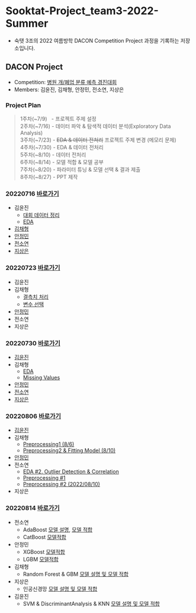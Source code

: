 # Sooktat-Project_team3-2022-Summer
- 숙탯 3조의 2022 여름방학 DACON Competition Project 과정을 기록하는 저장소입니다.


## DACON Project
- Competition: [병원 개/폐업 분류 예측 경진대회](https://dacon.io/competitions/official/9565/overview/description)
- Members: 김윤진, 김채형, 안정민, 전소연, 지상은

### Project Plan
> 1주차(~7/9)&nbsp;&nbsp;&nbsp;- 프로젝트 주제 설정  
> 2주차(~7/16) - 데이터 파악 & 탐색적 데이터 분석(Exploratory Data Analysis)  
> 3주차(~7/23) - ~~EDA & 데이터 전처리~~ 프로젝트 주제 변경 (메모리 문제)  
> 4주차(~7/30) - EDA & 데이터 전처리  
> 5주차(~8/10) - 데이터 전처리  
> 6주차(~8/14) - 모델 적합 & 모델 공부  
> 7주차(~8/20) - 파라미터 튜닝 & 모델 선택 & 결과 제출  
> 8주차(~8/27) - PPT 제작

### 20220716  [바로가기](https://github.com/SoYeonJ99/Hospital_Closure_Prediction/tree/main/ProjectCode/20220716)
- 김윤진  
  - [대회 데이터 정리](https://github.com/SoYeonJ99/Hospital_Closure_Prediction/tree/main/ProjectCode/20220716/데이터파악&EDA(feather파일)_윤진.ipynb)
  - [EDA](https://github.com/SoYeonJ99/Hospital_Closure_Prediction/tree/main/ProjectCode/20220716/AMEX_EDA_윤진.ipynb)
- [김채형](https://github.com/SoYeonJ99/Hospital_Closure_Prediction/blob/main/ProjectCode/20220716/EDA_chaehyounng.ipynb)
- [안정민](https://github.com/SoYeonJ99/Hospital_Closure_Prediction/blob/main/ProjectCode/20220716/0716_ajm_eda_sample.ipynb)
- [전소연](https://github.com/SoYeonJ99/Hospital_Closure_Prediction/blob/main/ProjectCode/20220716/EDA1_JSY.ipynb)
- [지상은]()


### 20220723  [바로가기](https://github.com/SoYeonJ99/Hospital_Closure_Prediction/tree/main/ProjectCode/20220723)
- 김윤진
- 김채형
  - [결측치 처리](https://github.com/SoYeonJ99/Hospital_Closure_Prediction/blob/main/ProjectCode/20220723/MissingValues_chaehyounng.ipynb)
  - [변수 선택](https://github.com/SoYeonJ99/Hospital_Closure_Prediction/blob/main/ProjectCode/20220723/FeatureSelection_chaehyounng.ipynb)
- [안정민](https://github.com/SoYeonJ99/Hospital_Closure_Prediction/blob/main/ProjectCode/20220723/0723_ajm_eda.ipynb)
- 전소연
- 지상은


### 20220730 [바로가기](https://github.com/SoYeonJ99/Hospital_Closure_Prediction/tree/main/ProjectCode/20220730)
- [김윤진](https://github.com/SoYeonJ99/Hospital_Closure_Prediction/blob/main/ProjectCode/20220730/eda&preprocess_YJ.ipynb)
- 김채형
  - [EDA](https://github.com/SoYeonJ99/Hospital_Closure_Prediction/blob/main/ProjectCode/20220730/hospital_%20EDA_chaehyounng.ipynb)
  - [Missing Values](https://github.com/SoYeonJ99/Hospital_Closure_Prediction/blob/main/ProjectCode/20220730/hospital_%20MissingValues_chaehyounng.ipynb)
- [안정민](https://github.com/SoYeonJ99/Hospital_Closure_Prediction/blob/main/ProjectCode/20220730/0730_ajm_EDA.ipynb)
- [전소연](https://github.com/SoYeonJ99/Hospital_Closure_Prediction/blob/main/ProjectCode/20220730/EDA_JSY.ipynb)
- [지상은](https://github.com/SoYeonJ99/Hospital_Closure_Prediction/blob/main/ProjectCode/20220730/0730.ipynb)


### 20220806  [바로가기](https://github.com/SoYeonJ99/Hospital_Closure_Prediction/tree/main/ProjectCode/20220806)
- [김윤진](https://github.com/SoYeonJ99/Hospital_Closure_Prediction/blob/main/ProjectCode/20220806/preprocessing_yj.ipynb)
- 김채형
   - [Preprocessing1 (8/6)](https://github.com/SoYeonJ99/Hospital_Closure_Prediction/blob/main/ProjectCode/20220806/Preprocessing_chaehyounng.ipynb)
   - [Preprocessing2 & Fitting Model (8/10)](https://github.com/SoYeonJ99/Hospital_Closure_Prediction/blob/main/ProjectCode/20220810/Preprocessing_FittingModel_chaehyounng.ipynb)
- [안정민](https://github.com/SoYeonJ99/Hospital_Closure_Prediction/blob/main/ProjectCode/20220806/0806_ajm_%EB%8D%B0%EC%9D%B4%ED%84%B0%EC%A0%84%EC%B2%98%EB%A6%AC.ipynb)
- 전소연
  - [EDA #2. Outlier Detection & Correlation](https://github.com/SoYeonJ99/Hospital_Closure_Prediction/blob/main/ProjectCode/20220806/EDA2_JSY.ipynb)
  - [Preprocessing #1](https://github.com/SoYeonJ99/Hospital_Closure_Prediction/blob/main/ProjectCode/20220806/Preprocessing1_JSY.ipynb)
  - [Preprocessing #2 (2022/08/10)](https://github.com/SoYeonJ99/Hospital_Closure_Prediction/blob/main/ProjectCode/20220810/Preprocessing2_JSY.ipynb)
- 지상은


### 20220814 [바로가기](https://github.com/SoYeonJ99/Hospital_Closure_Prediction/tree/main/ProjectCode/20220814)
- 전소연  
  + AdaBoost [모델 설명](https://velog.io/@beechwood/Adaboost), [모델 적합](https://github.com/SoYeonJ99/Hospital_Closure_Prediction/blob/main/ProjectCode/20220814/Adaboost_JSY1.ipynb)  
  + CatBoost [모델적합](https://github.com/SoYeonJ99/Hospital_Closure_Prediction/blob/main/ProjectCode/20220814/Catboost_JSY.ipynb)
- 안정민
  + XGBoost [모델적합](https://github.com/SoYeonJ99/Hospital_Closure_Prediction/blob/main/ProjectCode/20220814/0814_ajm_modeling_XGBoost.ipynb)
  + LGBM [모델적합](https://github.com/SoYeonJ99/Hospital_Closure_Prediction/blob/main/ProjectCode/20220814/0814_ajm_modeling_LGBM.ipynb)
- 김채형 
  + Random Forest & GBM [모델 설명 및 모델 적합](https://github.com/SoYeonJ99/Hospital_Closure_Prediction/blob/main/ProjectCode/20220814/ModelFitting_RandomForest_GBM_chaehyounng.ipynb)
- 지상은
  + 인공신경망 [모델 설명 및 모델 적합](https://github.com/SoYeonJ99/Hospital_Closure_Prediction/blob/main/ProjectCode/20220814/%EB%AA%A8%EB%8D%B8%20%EC%A0%81%ED%95%A9_%EC%9D%B8%EA%B3%B5%EC%8B%A0%EA%B2%BD%EB%A7%9D.ipynb)
- 김윤진
  + SVM & DiscriminantAnalysis & KNN [모델 설명 및 모델 적합](https://github.com/SoYeonJ99/Hospital_Closure_Prediction/blob/main/ProjectCode/20220814/svm&DiscriminantAnalysis&knn.ipynb)
